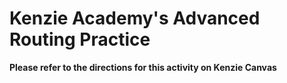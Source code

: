 # Kenzie Academy's Advanced Routing Practice

**Please refer to the directions for this activity on Kenzie Canvas**